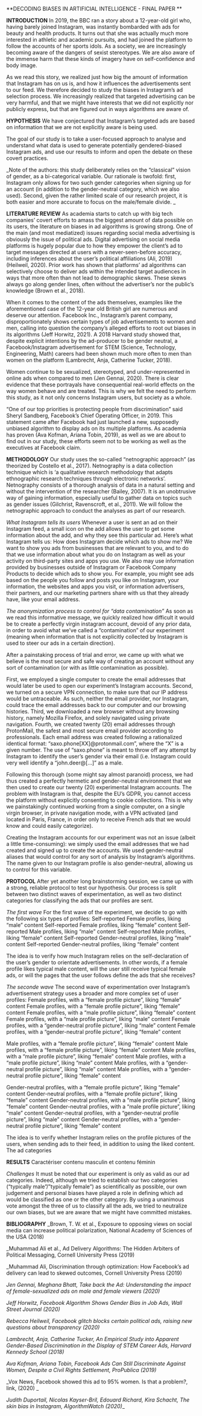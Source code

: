 **DECODING BIASES IN ARTIFICIAL INTELLIGENCE - FINAL PAPER **

**INTRODUCTION**
In 2019, the BBC ran a story about a 12-year-old girl who, having barely joined Instagram, was instantly bombarded with ads for beauty and health products. It turns out that she was actually much more interested in athletic and academic pursuits, and had joined the platform to follow the accounts of her sports idols. As a society, we are increasingly becoming aware of the dangers of sexist stereotypes. We are also aware of the immense harm that these kinds of imagery have on self-confidence and body image. 

As we read this story, we realized just how big the amount of information that Instagram has on us is, and how it influences the advertisements sent to our feed. We therefore decided to study the biases in Instagram’s ad selection process. We increasingly realized that targeted advertising can be very harmful, and that we might have interests that we did not explicitly nor publicly express, but that are figured out in ways algorithms are aware of. 


**HYPOTHESIS**
We have conjectured that Instagram’s targeted ads are based on information that we are not explicitly aware is being used. 

The goal of our study is to take a user-focused approach to analyse and understand what data is used to generate potentially gendered-biased Instagram ads, and use our results to inform and open the debate on these covert practices. 

_Note of the authors: this study deliberately relies on the “classical” vision of gender, as a bi-categorical variable. Our rationale is twofold: first, Instagram only allows for two such gender categories when signing up for an account (in addition to the gender-neutral category, which we also used). Second, given the rather limited scale of our research project, it is both easier and more accurate to focus on the male/female divide.
_

**LITERATURE REVIEW**
As academia starts to catch up with big tech companies’ covert efforts to amass the biggest amount of data possible on its users, the literature on biases in ad algorithms is growing strong. One of the main (and most mediatized) issues regarding social media advertising is obviously the issue of political ads. Digital advertising on social media platforms is hugely popular due to how they empower the client’s ad to target messages directed at users with a never-seen-before accuracy, including inferences about the user’s political affiliations (Ali, 2019) (Heilweil, 2020). Prior work has shown that platforms’ ad algorithms can selectively choose to deliver ads within the intended target audiences in ways that more often than not lead to demographic skews. These skews always go along gender lines, often without the advertiser’s nor the public’s knowledge (Brown et al., 2018).

When it comes to the content of the ads themselves, examples like the aforementioned case of the 12-year old British girl are numerous and deserve our attention. Facebook Inc., Instagram’s parent company, disproportionately shows certain types of job advertisements to women and men, calling into question the company’s alleged efforts to root out biases in its algorithms (Jeff Horwitz, 2021). A 2018 Harvard study showed that, despite explicit intentions by the ad-producer to be gender neutral, a Facebook/Instagram advertisement for STEM (Science, Technology, Engineering, Math) careers had been shown much more often to men than women on the platform (Lambrecht, Anja, Catherine Tucker, 2018).  

Women continue to be sexualized, stereotyped, and under-represented in online ads when compared to men (Jen Gennai, 2020). There is clear evidence that these portrayals have consequential real-world effects on the way women behave and are treated. This is why we felt the need to perform this study, as it not only concerns Instagram users, but society as a whole. 

“One of our top priorities is protecting people from discrimination” said Sheryl Sandberg, Facebook’s Chief Operating Officer, in 2019. This statement came after Facebook had just launched a new, supposedly unbiased algorithm to display ads on its multiple platforms. As academia has proven (Ava Kofman, Ariana Tobin, 2019), as well as we are about to find out in our study, these efforts seem not to be working as well as the executives at Facebook claim. 


**METHODOLOGY**
Our study uses the so-called “netnographic approach” (as theorized by Costello et al., 2017). Netnography is a data collection technique which is ‘a qualitative research methodology that adapts ethnographic research techniques through electronic networks’. Netnography consists of a thorough analysis of data in a natural setting and without the intervention of the researcher (Bailey, 2007). It is an unobtrusive way of gaining information, especially useful to gather data on topics such as gender issues (Gilchrist, Ravenscroft, et al., 2011). We will follow the  netnographic approach to conduct the analyses as part of our research. 

_What Instagram tells its users_
Whenever a user is sent an ad on their Instagram feed, a small icon on the add allows the user to get some information about the add, and why they see this particular ad. Here’s what Instagram tells us: 
How does Instagram decide which ads to show me? We want to show you ads from businesses that are relevant to you, and to do that we use information about what you do on Instagram as well as your activity on third-party sites and apps you use. We also may use information provided by businesses outside of Instagram or Facebook Company Products to decide which ads to show you. For example, you might see ads based on the people you follow and posts you like on Instagram, your information, the websites and apps you visit, or information advertisers, their partners, and our marketing partners share with us that they already have, like your email address.

_The anonymization process to control for “data contamination”_
As soon as we read this informative message, we quickly realized how difficult it would be to create a perfectly virgin instagram account, devoid of any prior data, in order to avoid what we’ve called a “contamination” of our experiment (meaning when information that is not explicitly collected by Instagram is used to steer our ads in a certain direction). 

After a painstaking process of trial and error, we came up with what we believe is the most secure and safe way of creating an account without any sort of   contamination (or with as little contamination as possible). 

First, we employed a single computer to create the email addresses that would later be used to open our experiment’s Instagram accounts.
Second, we turned on a secure VPN connection, to make sure that our IP address would be untraceable. As such, neither the email provider, nor Instagram, could trace the email addresses back to our computer and our browsing histories. 
Third, we downloaded a new browser without any browsing history, namely Mozilla Firefox, and solely navigated using private navigation. 
Fourth, we created twenty (20) email addresses through ProtonMail, the safest and most secure email provider according to professionals. Each email address was created following a rationalized identical format: “saxo.phone[XX]@protonmail.com”, where the “X” is a given number. The use of “saxo.phone” is meant to throw off any attempt by Instagram to identify the user’s gender via their email (i.e. Instagram could very well identify a “john.deer@[...]” as a male. 

Following this thorough (some might say almost paranoid) process, we had thus created a perfectly hermetic and gender-neutral environment that we then used to create our twenty (20) experimental Instagram accounts. The problem with Instagram is that, despite the EU’s GDPR, you cannot access the platform without explicitly consenting to cookie collections. This is why we painstakingly continued working from a single computer, on a single virgin browser, in private navigation mode, with a VPN activated (and located in Paris, France, in order only to receive French ads that we would know and could easily categorize).

Creating the Instagram accounts for our experiment was not an issue (albeit a little time-consuming): we simply used the email addresses that we had created and signed up to create the accounts. We used gender-neutral aliases that would control for any sort of analysis by Instagram’s algorithms. The name given to our Instagram profile is also gender-neutral, allowing us to control for this variable. 


**PROTOCOL**
After yet another long brainstorming session, we came up with a strong, reliable protocol to test our hypothesis. Our process is split between two distinct waves of experimentation, as well as two distinct categories for classifying the ads that our profiles are sent.

_The first wave_
For the first wave of the experiment, we decide to go with the following six types of profiles: 
Self-reported Female profiles, liking “male” content
Self-reported Female profiles, liking “female” content 
Self-reported Male profiles, liking “male” content
Self-reported Male profiles, liking “female” content
Self-reported Gender-neutral profiles, liking “male” content 
Self-reported Gender-neutral profiles, liking “female” content 

The idea is to verify how much Instagram relies on the self-declaration of the user’s gender to orientate advertisements. In other words, if a female profile likes typical male content, will the user still receive typical female ads, or will the pages that the user follows define the ads that she receives? 

_The seconde wave_
The second wave of experimentation over Instagram’s advertisement strategy uses a broader and more complex set of user profiles:
Female profiles, with a “female profile picture”, liking “female” content
Female profiles, with a “female profile picture”, liking “female” content
Female profiles, with a “male profile picture”, liking “female” content
Female profiles, with a “male profile picture”, liking “male” content
Female profiles, with a “gender-neutral profile picture”, liking “male” content
Female profiles, with a “gender-neutral profile picture”, liking “female” content

Male profiles, with a “female profile picture”, liking “female” content
Male profiles, with a “female profile picture”, liking “female” content
Male profiles, with a “male profile picture”, liking “female” content
Male profiles, with a “male profile picture”, liking “male” content
Male profiles, with a “gender-neutral profile picture”, liking “male” content
Male profiles, with a “gender-neutral profile picture”, liking “female” content

Gender-neutral profiles, with a “female profile picture”, liking “female” content
Gender-neutral profiles, with a “female profile picture”, liking “female” content
Gender-neutral profiles, with a “male profile picture”, liking “female” content
Gender-neutral profiles, with a “male profile picture”, liking “male” content
Gender-neutral profiles, with a “gender-neutral profile picture”, liking “male” content
Gender-neutral profiles, with a “gender-neutral profile picture”, liking “female” content

The idea is to verify whether Instagram relies on the profile pictures of the users, when sending ads to their feed, in addition to using the liked content.
The ad categories


**RESULTS** 
Caractériser contenu masculin et contenu féminin

_Challenges_
	It must be noted that our experiment is only as valid as our ad categories. Indeed, although we tried to establish our two categories (“typically male”/”typically female”) as scientifically as possible, our own judgement and personal biases have played a role in defining which ad would be classified as one or the other category. By using a unanimous vote amongst the three of us to classify all the ads, we tried to neutralize our own biases, but we are aware that we might have committed mistakes. 






**BIBLIOGRAPHY**
_Brown, T. W. et al., Exposure to opposing views on social media can increase political polarization, National Academy of Sciences of the USA (2018)

_Muhammad Ali et al., Ad Delivery Algorithms: The Hidden Arbiters of Political Messaging, Cornell University Press (2019)

_Muhammad Ali, Discrimination through optimization: How Facebook’s ad delivery can lead to skewed outcomes, Cornell University Press (2019)

_Jen Gennai, Meghana Bhatt, Take back the Ad: Understanding the impact of female-sexualized ads on male and female viewers (2020)_

_Jeff Horwitz, Facebook Algorithm Shows Gender Bias in Job Ads, Wall Street Journal (2020)_

_Rebecca Heilweil, Facebook glitch blocks certain political ads, raising new questions about transparency (2020)_

_Lambrecht, Anja, Catherine Tucker, An Empirical Study into Apparent Gender-Based Discrimination in the Display of STEM Career Ads, Harvard Kennedy School (2018)_

_Ava Kofman, Ariana Tobin, Facebook Ads Can Still Discriminate Against Women, Despite a Civil Rights Settlement, ProPublica (2019)_

_Vox News, Facebook showed this ad to 95% women. Is that a problem?, link, (2020) _

_Judith Duportail, Nicolas Kayser-Bril, Edouard Richard, Kira Schacht, The skin bias in Instagram, AlgorithmWatch (2020)__
